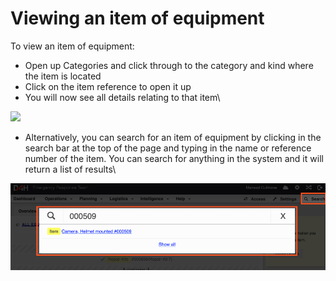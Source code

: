 # Viewing an item of equipment

To view an item of equipment:

* Open up Categories and click through to the category and kind where the item is located
* Click on the item reference to open it up
* You will now see all details relating to that item\


![](<../../.gitbook/assets/viewing an item of equipment.gif>)

* Alternatively, you can search for an item of equipment by clicking in the search bar at the top of the page and typing in the name or reference number of the item. You can search for anything in the system and it will return a list of results\


![](<../../.gitbook/assets/viewing an item of equipment 2.png>)
